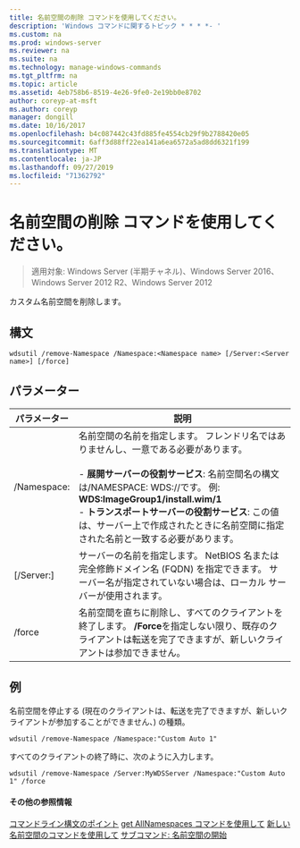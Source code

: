 ```yaml
---
title: 名前空間の削除 コマンドを使用してください。
description: 'Windows コマンドに関するトピック * * * *- '
ms.custom: na
ms.prod: windows-server
ms.reviewer: na
ms.suite: na
ms.technology: manage-windows-commands
ms.tgt_pltfrm: na
ms.topic: article
ms.assetid: 4eb758b6-8519-4e26-9fe0-2e19bb0e8702
author: coreyp-at-msft
ms.author: coreyp
manager: dongill
ms.date: 10/16/2017
ms.openlocfilehash: b4c087442c43fd885fe4554cb29f9b2788420e05
ms.sourcegitcommit: 6aff3d88ff22ea141a6ea6572a5ad8dd6321f199
ms.translationtype: MT
ms.contentlocale: ja-JP
ms.lasthandoff: 09/27/2019
ms.locfileid: "71362792"
---
```

# <a name="using-the-remove-namespace-command"></a>名前空間の削除 コマンドを使用してください。

>適用対象: Windows Server (半期チャネル)、Windows Server 2016、Windows Server 2012 R2、Windows Server 2012

カスタム名前空間を削除します。
## <a name="syntax"></a>構文
```
wdsutil /remove-Namespace /Namespace:<Namespace name> [/Server:<Server name>] [/force]
```
## <a name="parameters"></a>パラメーター
|パラメーター|説明|
|-------|--------|
|/Namespace:<Namespace name>|名前空間の名前を指定します。 フレンドリ名ではありませんし、一意である必要があります。<br /><br />-   **展開サーバーの役割サービス**: 名前空間名の構文は/NAMESPACE: WDS:<ImageGroup>/<ImageName>/<Index>です。 例: **WDS:ImageGroup1/install.wim/1**<br />-   **トランスポートサーバーの役割サービス**: この値は、サーバー上で作成されたときに名前空間に指定された名前と一致する必要があります。|
|[/Server:<Server name>]|サーバーの名前を指定します。 NetBIOS 名または完全修飾ドメイン名 (FQDN) を指定できます。 サーバー名が指定されていない場合は、ローカル サーバーが使用されます。|
|/force|名前空間を直ちに削除し、すべてのクライアントを終了します。 **/Force**を指定しない限り、既存のクライアントは転送を完了できますが、新しいクライアントは参加できません。|
## <a name="BKMK_examples"></a>例
名前空間を停止する (現在のクライアントは、転送を完了できますが、新しいクライアントが参加することができません、) の種類。
```
wdsutil /remove-Namespace /Namespace:"Custom Auto 1"
```
すべてのクライアントの終了時に、次のように入力します。
```
wdsutil /remove-Namespace /Server:MyWDSServer /Namespace:"Custom Auto 1" /force
```
#### <a name="additional-references"></a>その他の参照情報
[コマンドライン構文のポイント](command-line-syntax-key.md)
[get AllNamespaces コマンドを使用して](using-the-get-allnamespaces-command.md)
[新しい名前空間のコマンドを使用して](using-the-new-namespace-command.md)
[サブコマンド: 名前空間の開始](subcommand-start-namespace.md)
